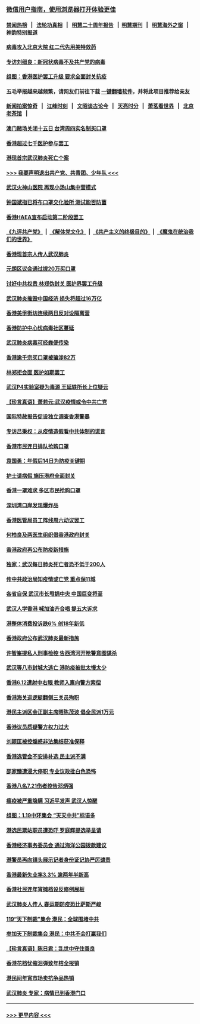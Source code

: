### [微信用户指南，使用浏览器打开体验更佳](https://github.com/gfw-breaker/banned-news1/blob/master/indexes/wechat-guide.md?t=0)
#### [禁闻热榜](热点新闻.md?t=0)  &nbsp;&nbsp;|&nbsp;&nbsp; [法轮功真相](https://github.com/gfw-breaker/truth/blob/master/README.md?t=0) &nbsp;&nbsp;|&nbsp;&nbsp; [明慧二十周年报告](https://github.com/gfw-breaker/mh-reports/blob/master/README.md?t=0) &nbsp;&nbsp;|&nbsp;&nbsp;[明慧期刊](https://github.com/gfw-breaker/mh-qikan) &nbsp;&nbsp;|&nbsp;&nbsp; [明慧海外之窗](https://github.com/gfw-breaker/mh-news/blob/master/README.md?t=0) &nbsp;&nbsp;|&nbsp;&nbsp; [神韵特别报道](https://github.com/gfw-breaker/mh-news/blob/master/shenyun.md?t=0)
#### [病毒攻入北京大院 红二代先用美特效药](../pages/nsc415/n11847427.md?t=02060833) 
#### [专访刘细良：新冠状病毒不及共产党的病毒](../pages/nsc415/n11847164.md?t=02060833) 
#### [组图：香港医护罢工升级 要求全面封关抗疫](../pages/nsc415/n11844107.md?t=02060833) 
#### 五毛举报越来越频繁，请网友们前往下载 [一键翻墙软件](https://github.com/gfw-breaker/ssr-accounts)，并将此项目推荐给亲友
#### [新闻拍案惊奇](https://github.com/gfw-breaker/banned-news1/blob/master/pages/link4.md) &nbsp;&nbsp;|&nbsp;&nbsp; [江峰时刻](https://github.com/gfw-breaker/banned-news1/blob/master/pages/link4.md) &nbsp;&nbsp;|&nbsp;&nbsp; [文昭谈古论今](https://github.com/gfw-breaker/banned-news1/blob/master/pages/link4.md) &nbsp;&nbsp;|&nbsp;&nbsp; [天亮时分](https://github.com/gfw-breaker/banned-news1/blob/master/pages/link4.md) &nbsp;&nbsp;|&nbsp;&nbsp; [萧茗看世界](https://github.com/gfw-breaker/banned-news1/blob/master/pages/link4.md) &nbsp;&nbsp;|&nbsp;&nbsp; [北京老茶馆](https://github.com/gfw-breaker/banned-news1/blob/master/pages/link4.md) &nbsp;&nbsp;|&nbsp;&nbsp; 
#### [澳门赌场关闭十五日 台湾周四实名制买口罩](../pages/nsc415/n11845083.md?t=02060833) 
#### [香港超过七千医护参与罢工](../pages/nsc415/n11845051.md?t=02060833) 
#### [港现首宗武汉肺炎死亡个案](../pages/nsc415/n11844998.md?t=02060833) 
#### [>>> 我要声明退出共产党、共青团、少年队 <<<](https://github.com/begood0513/goodnews/blob/master/quit/letter.md) 
#### [武汉火神山医院 再现小汤山集中营模式](../pages/nsc415/n11844763.md?t=02060833) 
#### [钟国斌指已将布口罩交化验所 测试能否防菌](../pages/nsc415/n11842783.md?t=02060833) 
#### [香港HAEA宣布启动第二阶段罢工](../pages/nsc415/n11842723.md?t=02060833) 
#### [《九评共产党》](https://github.com/begood0513/9ping.md/blob/master/README.md) &nbsp;|&nbsp; [《解体党文化》](../../../../jtdwh.md/blob/master/README.md)  &nbsp;|&nbsp; [《共产主义的终极目的》](../../../../gczydzjmd.md/blob/master/README.md) &nbsp;|&nbsp; [《魔鬼在统治我们的世界》](../../../../mgztzwmdsj.md/blob/master/README.md) 
#### [香港现首宗人传人武汉肺炎](../pages/nsc415/n11842766.md?t=02060833) 
#### [元朗区议会通过拨20万买口罩](../pages/nsc415/n11842754.md?t=02060833) 
#### [讨好中共权贵 林郑伪封关 医护界罢工升级](../pages/nsc415/n11842359.md?t=02060833) 
#### [武汉肺炎摧毁中国经济 损失将超过16万亿](../pages/nsc415/n11839723.md?t=02060833) 
#### [香港美孚街坊连续两日反对设隔离营](../pages/nsc415/n11839962.md?t=02060833) 
#### [香港防护中心忧病毒社区蔓延](../pages/nsc415/n11839933.md?t=02060833) 
#### [武汉肺炎病毒可经粪便传染](../pages/nsc415/n11839939.md?t=02060833) 
#### [香港逾千宗买口罩被骗涉82万](../pages/nsc415/n11839914.md?t=02060833) 
#### [林郑拒会面 医护如期罢工](../pages/nsc415/n11839892.md?t=02060833) 
#### [武汉P4实验室疑为毒源 王延轶所长上位疑云](../pages/nsc415/n11835543.md?t=02060833) 
#### [【珍言真语】萧若元:武汉疫情或令中共亡党](../pages/nsc415/n11829394.md?t=02060833) 
#### [国际特赦报告促设独立调查香港警暴](../pages/nsc415/n11833845.md?t=02060833) 
#### [专访吕秉权：从疫情造假看中共体制的谎言](../pages/nsc415/n11833813.md?t=02060833) 
#### [香港市民连日排队抢购口罩](../pages/nsc415/n11833794.md?t=02060833) 
#### [袁国勇：年假后14日为防疫关键期](../pages/nsc415/n11831088.md?t=02060833) 
#### [护士请病假 施压港府全面封关](../pages/nsc415/n11831030.md?t=02060833) 
#### [香港一罩难求 多区市民抢购口罩](../pages/nsc415/n11831002.md?t=02060833) 
#### [深圳湾口岸发现爆炸品](../pages/nsc415/n11828802.md?t=02060833) 
#### [香港医管局员工阵线周六动议罢工](../pages/nsc415/n11828762.md?t=02060833) 
#### [何柏良及两医生组织倡香港政府封关](../pages/nsc415/n11828749.md?t=02060833) 
#### [香港政府再公布防疫新措施](../pages/nsc415/n11828716.md?t=02060833) 
#### [独家：武汉每日肺炎死亡者恐不低于200人](../pages/nsc415/n11828240.md?t=02060833) 
#### [传中共政治局知疫情或亡党 重点保11城](../pages/nsc415/n11828145.md?t=02060833) 
#### [各省自保 武汉市长甩锅中央 中国巨变将至](../pages/nsc415/n11828021.md?t=02060833) 
#### [武汉人学香港 喊加油齐合唱 提五大诉求](../pages/nsc415/n11827046.md?t=02060833) 
#### [港整体消费投诉跌6% 创18年新低](../pages/nsc415/n11817280.md?t=02060833) 
#### [香港政府公布武汉肺炎最新措施](../pages/nsc415/n11817152.md?t=02060833) 
#### [许智峯提私人刑事检控 告西湾河开枪警意图谋杀](../pages/nsc415/n11817132.md?t=02060833) 
#### [武汉等八市封城大逃亡 港防疫被批太慢太少](../pages/nsc415/n11817058.md?t=02060833) 
#### [香港6.12遭射中右眼 教师入禀向警方索偿](../pages/nsc415/n11814678.md?t=02060833) 
#### [香港海关巡逻艇翻侧三关员殉职](../pages/nsc415/n11814604.md?t=02060833) 
#### [港民主派区会正副主席晤陈茂波 倡全民派1万元](../pages/nsc415/n11814582.md?t=02060833) 
#### [香港议员质疑警方权力过大](../pages/nsc415/n11814560.md?t=02060833) 
#### [刘颕匡被控煽惑非法集结获准保释](../pages/nsc415/n11811727.md?t=02060833) 
#### [香港选管会不安排补选 民主派不满](../pages/nsc415/n11811691.md?t=02060833) 
#### [邵家臻遭浸大停职 专业议政批白色恐怖](../pages/nsc415/n11811670.md?t=02060833) 
#### [香港八名7.21伤者控告邓炳强](../pages/nsc415/n11811623.md?t=02060833) 
#### [瘟疫被严重隐瞒 习近平发声 武汉人惊醒](../pages/nsc415/n11811186.md?t=02060833) 
#### [组图：1.19中环集会 “天灭中共”标语多](../pages/nsc415/n11809514.md?t=02060833) 
#### [港选民票站职员遭恐吓 罗庭辉提选举呈请](../pages/nsc415/n11808914.md?t=02060833) 
#### [香港经济事务委员会 通过海洋公园拨款建议](../pages/nsc415/n11808906.md?t=02060833) 
#### [港警员再向镜头展示记者身份证记协严厉谴责](../pages/nsc415/n11808888.md?t=02060833) 
#### [香港最新失业率3.3% 逾两年半新高](../pages/nsc415/n11808887.md?t=02060833) 
#### [香港社民连年宵摊档设反修例展板](../pages/nsc415/n11808857.md?t=02060833) 
#### [武汉肺炎人传人 春运期防疫恐比萨斯严峻](../pages/nsc415/n11808739.md?t=02060833) 
#### [119“天下制裁”集会 港民：全球围堵中共](../pages/nsc415/n11806318.md?t=02060833) 
#### [参加天下制裁集会 港民：中共不会打赢我们](../pages/nsc415/n11806596.md?t=02060833) 
#### [【珍言真语】陈日君：乱世中守住善良](../pages/nsc415/n11806247.md?t=02060833) 
#### [香港花档忧催泪弹致年桔全报销](../pages/nsc415/n11806130.md?t=02060833) 
#### [港民间年宵市场卖抗争品热销](../pages/nsc415/n11806073.md?t=02060833) 
#### [武汉肺炎 专家：病情已到香港门口](../pages/nsc415/n11806020.md?t=02060833) 

----
#### [ >>> 更早内容 <<< ](../indexes/nsc415-earlier.md)
